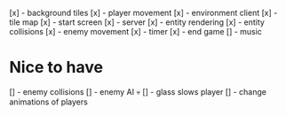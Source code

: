 [x] - background tiles
[x] - player movement
[x] - environment client
[x] - tile map
[x] - start screen
[x] - server
[x] - entity rendering
[x] - entity collisions
[x] - enemy movement
[x] - timer
[x] - end game
[] - music

# Nice to have
[] - enemy collisions
[] - enemy AI :skull:
[] - glass slows player
[] - change animations of players